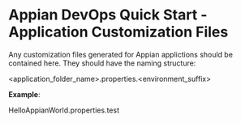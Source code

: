 # Appian DevOps Quick Start - Application Customization Files

Any customization files generated for Appian applictions should be contained here. They should have the naming structure:

<application_folder_name>.properties.<environment_suffix>

**Example**:

HelloAppianWorld.properties.test